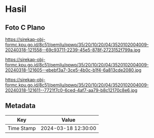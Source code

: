 # Hasil

## Foto C Plano

https://sirekap-obj-formc.kpu.go.id/8c51/pemilu/ppwp/35/20/10/20/04/3520102004009-20240318-121558--69c93711-2239-45e5-878f-2723152f799a.jpg

https://sirekap-obj-formc.kpu.go.id/8c51/pemilu/ppwp/35/20/10/20/04/3520102004009-20240318-121605--ebebf3a7-3ce5-4b0c-b1f4-6a813cde2080.jpg

https://sirekap-obj-formc.kpu.go.id/8c51/pemilu/ppwp/35/20/10/20/04/3520102004009-20240318-121611--7721f7c0-6ced-4af7-aa79-b8c12170c8e6.jpg


## Metadata

| Key        | Value               |
| ---------- | ------------------- |
| Time Stamp | 2024-03-18 12:30:00 |



